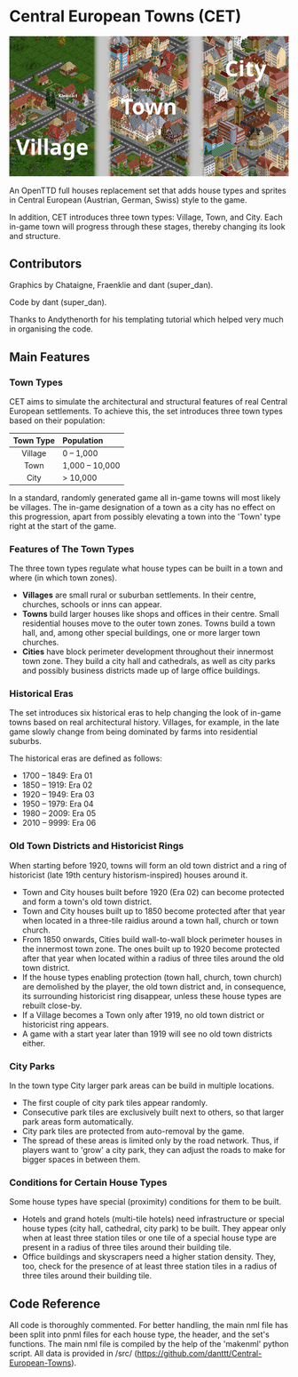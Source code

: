 # Central European Towns (CET)

![Photo credit: dant](doc/cet_collage_721x400.png)

An OpenTTD full houses replacement set that adds house types and sprites in Central European (Austrian, German, Swiss) style to the game.

In addition, CET introduces three town types: Village, Town, and City. Each in-game town will progress through these stages, thereby changing its look and structure.


## Contributors

Graphics by Chataigne, Fraenklie and dant (super_dan). 

Code by dant (super_dan).

Thanks to Andythenorth for his templating tutorial which helped very much in organising the code.


## Main Features

### Town Types
CET aims to simulate the architectural and structural features of real Central European settlements. To achieve this, the set introduces three town types based on their population: 

| **Town Type** | **Population**     |
|:-------------:|:-------------------|
| Village       | 0 – 1,000          |
| Town          | 1,000 – 10,000     |
| City          | > 10,000           |

In a standard, randomly generated game all in-game towns will most likely be villages. The in-game designation of a town as a city has no effect on this progression, apart from possibly elevating a town into the 'Town' type right at the start of the game.


### Features of The Town Types
The three town types regulate what house types can be built in a town and where (in which town zones).

* **Villages** are small rural or suburban settlements. In their centre, churches, schools or inns can appear.
* **Towns** build larger houses like shops and offices in their centre. Small residential houses move to the outer town zones. Towns build a town hall, and, among other special buildings, one or more larger town churches.
* **Cities** have block perimeter development throughout their innermost town zone. They build a city hall and cathedrals, as well as city parks and possibly business districts made up of large office buildings.


### Historical Eras
The set introduces six historical eras to help changing the look of in-game towns based on real architectural history. Villages, for example, in the late game slowly change from being dominated by farms into residential suburbs.

The historical eras are defined as follows:
* 1700 – 1849: Era 01
* 1850 – 1919: Era 02
* 1920 – 1949: Era 03
* 1950 – 1979: Era 04
* 1980 – 2009: Era 05
* 2010 – 9999: Era 06


### Old Town Districts and Historicist Rings
When starting before 1920, towns will form an old town district and a ring of historicist (late 19th century historism-inspired) houses around it.

* Town and City houses built before 1920 (Era 02) can become protected and form a town's old town district.
* Town and City houses built up to 1850 become protected after that year when located in a three-tile raidius around a town hall, church or town church.
* From 1850 onwards, Cities build wall-to-wall block perimeter houses in the innermost town zone. The ones built up to 1920 become protected after that year when located within a radius of three tiles around the old town district.
* If the house types enabling protection (town hall, church, town church) are demolished by the player, the old town district and, in consequence, its surrounding historicist ring disappear, unless these house types are rebuilt close-by.
* If a Village becomes a Town only after 1919, no old town district or historicist ring appears. 
* A game with a start year later than 1919 will see no old town districts either.


### City Parks
In the town type City larger park areas can be build in multiple locations.

* The first couple of city park tiles appear randomly. 
* Consecutive park tiles are exclusively built next to others, so that larger park areas form automatically.
* City park tiles are protected from auto-removal by the game.
* The spread of these areas is limited only by the road network. Thus, if players want to 'grow' a city park, they can adjust the roads to make for bigger spaces in between them.


### Conditions for Certain House Types
Some house types have special (proximity) conditions for them to be built.

* Hotels and grand hotels (multi-tile hotels) need infrastructure or special house types (city hall, cathedral, city park) to be built. They appear only when at least three station tiles or one tile of a special house type are present in a radius of three tiles around their building tile.
* Office buildings and skyscrapers need a higher station density. They, too, check for the presence of at least three station tiles in a radius of three tiles around their building tile.


## Code Reference

All code is thoroughly commented. For better handling, the main nml file has been split into pnml files for each house type, the header, and the set's functions. The main nml file is compiled by the help of the 'makenml' python script. All data is provided in /src/ (https://github.com/danttt/Central-European-Towns).